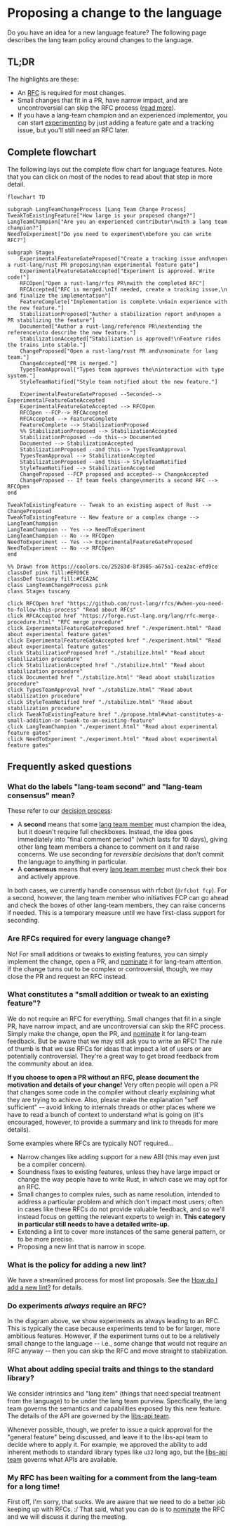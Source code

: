 # Proposing a change to the language

Do you have an idea for a new language feature? The following page describes the lang team policy around changes to the language.

## TL;DR

The highlights are these:

* An [RFC] is required for most changes.
* Small changes that fit in a PR, have narrow impact, and are uncontroversial can skip the RFC process ([read more](#what-constitutes-a-small-addition-or-tweak-to-an-existing-feature)).
* If you have a lang-team champion and an experienced implementor, you can start [experimenting](./experiment.md) by just adding a feature gate and a tracking issue, but you'll still need an RFC later.

[RFC]: https://github.com/rust-lang/rfcs/#when-you-need-to-follow-this-process

## Complete flowchart

The following lays out the complete flow chart for language features. Note that you can click on most of the nodes to read about that step in more detail.

```mermaid
flowchart TD

subgraph LangTeamChangeProcess [Lang Team Change Process]
TweakToExistingFeature["How large is your proposed change?"]
LangTeamChampion["Are you an experienced contributor\nwith a lang team champion?"]
NeedToExperiment["Do you need to experiment\nbefore you can write RFC?"]

subgraph Stages
    ExperimentalFeatureGateProposed["Create a tracking issue and\nopen a rust-lang/rust PR proposing\nan experimental feature gate"]
    ExperimentalFeatureGateAccepted["Experiment is approved. Write code!"]
    RFCOpen["Open a rust-lang/rfcs PR\nwith the completed RFC"]
    RFCAccepted["RFC is merged.\nIf needed, create a tracking issue,\n and finalize the implementation"]
    FeatureComplete["Implementation is complete.\nGain experience with the new feature."]
    StabilizationProposed["Author a stabilization report and\nopen a PR stabilizing the feature"]
    Documented["Author a rust-lang/reference PR\nextending the reference\nto describe the new feature."]
    StabilizationAccepted["Stabilization is approved!\nFeature rides the trains into stable."]
    ChangeProposed["Open a rust-lang/rust PR and\nnominate for lang team."]
    ChangeAccepted["PR is merged."]
    TypesTeamApproval["Types team approves the\ninteraction with type system."]
    StyleTeamNotified["Style team notified about the new feature."]
    
    ExperimentalFeatureGateProposed --Seconded--> ExperimentalFeatureGateAccepted
    ExperimentalFeatureGateAccepted --> RFCOpen
    RFCOpen --FCP--> RFCAccepted
    RFCAccepted --> FeatureComplete
    FeatureComplete --> StabilizationProposed
    %% StabilizationProposed --> StabilizationAccepted
    StabilizationProposed --do this--> Documented
    Documented --> StabilizationAccepted
    StabilizationProposed --and this--> TypesTeamApproval
    TypesTeamApproval --> StabilizationAccepted
    StabilizationProposed --and this--> StyleTeamNotified
    StyleTeamNotified --> StabilizationAccepted
    ChangeProposed --FCP proposed and accepted--> ChangeAccepted
    ChangeProposed -- If team feels change\nmerits a second RFC --> RFCOpen
end

TweakToExistingFeature -- Tweak to an existing aspect of Rust --> ChangeProposed
TweakToExistingFeature -- New feature or a complex change --> LangTeamChampion
LangTeamChampion -- Yes --> NeedToExperiment
LangTeamChampion -- No --> RFCOpen
NeedToExperiment -- Yes --> ExperimentalFeatureGateProposed
NeedToExperiment -- No --> RFCOpen
end

%% Drawn from https://coolors.co/25283d-8f3985-a675a1-cea2ac-efd9ce
classDef pink fill:#EFD9CE
classDef tuscany fill:#CEA2AC
class LangTeamChangeProcess pink
class Stages tuscany

click RFCOpen href "https://github.com/rust-lang/rfcs/#when-you-need-to-follow-this-process" "Read about RFCs"
click RFCAccepted href "https://forge.rust-lang.org/lang/rfc-merge-procedure.html" "RFC merge procedure"
click ExperimentalFeatureGateProposed href "./experiment.html" "Read about experimental feature gates"
click ExperimentalFeatureGateAccepted href "./experiment.html" "Read about experimental feature gates"
click StabilizationProposed href "./stabilize.html" "Read about stabilization procedure"
click StabilizationAccepted href "./stabilize.html" "Read about stabilization procedure"
click Documented href "./stabilize.html" "Read about stabilization procedure"
click TypesTeamApproval href "./stabilize.html" "Read about stabilization procedure"
click StyleTeamNotified href "./stabilize.html" "Read about stabilization procedure"
click TweakToExistingFeature href "./propose.html#what-constitutes-a-small-addition-or-tweak-to-an-existing-feature"
click LangTeamChampion "./experiment.html" "Read about experimental feature gates"
click NeedToExperiment "./experiment.html" "Read about experimental feature gates"
```

## Frequently asked questions

### What do the labels "lang-team second" and "lang-team consensus" mean?

These refer to our [decision process](./decision_process.md):

* A **second** means that some [lang team member] must champion the idea, but it doesn't require full checkboxes. Instead, the idea goes immediately into "final comment period" (which lasts for 10 days), giving other lang team members a chance to comment on it and raise concerns. We use seconding for *reversible decisions* that don't commit the language to anything in particular.
* A **consensus** means that every [lang team member] must check their box and actively approve.

In both cases, we currently handle consensus with rfcbot (`@rfcbot fcp`). For a second, however, the lang team member who initiatives FCP can go ahead and check the boxes of other lang-team members, they can raise concerns if needed. This is a temporary measure until we have first-class support for seconding.

[lang team member]: https://www.rust-lang.org/governance/teams/lang

### Are RFCs required for every language change?

No! For small additions or tweaks to existing features, you can simply implement the change, open a PR, and [nominate] it for lang-team attention. If the change turns out to be complex or controversial, though, we may close the PR and request an RFC instead.

[nominate]: ./nominate.md

### What constitutes a "small addition or tweak to an existing feature"?

We do not require an RFC for everything. Small changes that fit in a single PR, have narrow impact, and are uncontroversial can skip the RFC process. Simply make the change, open the PR, and [nominate] it for lang-team feedback. But be aware that we may still ask you to write an RFC! The rule of thumb is that we use RFCs for ideas that impact a lot of users or are potentially controversial. They're a great way to get broad feedback from the community about an idea.

**If you choose to open a PR without an RFC, please document the motivation and details of your change!** Very often people will open a PR that changes some code in the compiler without clearly explaining what they are trying to achieve. Also, please make the explanation "self sufficient" -- avoid linking to internals threads or other places where we have to read a bunch of context to understand what is going on (it's encouraged, however, to provide a summary and link to threads for more details).

Some examples where RFCs are typically NOT required...

* Narrow changes like adding support for a new ABI (this may even just be a compiler concern).
* Soundness fixes to existing features, unless they have large impact or change the way people have to write Rust, in which case we may opt for an RFC.
* Small changes to complex rules, such as name resolution, intended to address a particular problem and which don't impact most users; often in cases like these RFCs do not provide valuable feedback, and so we'll instead focus on getting the relevant experts to weigh in. **This category in particular still needs to have a detailed write-up.**
* Extending a lint to cover more instances of the same general pattern, or to be more precise.
* Proposing a new lint that is narrow in scope.

### What is the policy for adding a new lint?

We have a streamlined process for most lint proposals. See the [How do I add a new lint?](./new_lint.md) for details.

### Do experiments *always* require an RFC?

In the diagram above, we show experiments as always leading to an RFC. This is typically the case because experiments tend to be for larger, more ambitious features. However, if the experiment turns out to be a relatively small change to the language -- i.e., some change that would not require an RFC anyway -- then you can skip the RFC and move straight to stabilization.

### What about adding special traits and things to the standard library?

We consider intrinsics and "lang item" (things that need special treatment from the language) to be under the lang team purview. Specifically, the lang team governs the semantics and capabilities exposed by this new feature. The details of the API are governed by the [libs-api team].

Whenever possible, though, we prefer to issue a quick approval for the "general feature" being discussed, and leave it to the libs-api team to decide where to apply it. For example, we approved the ability to add inherent methods to standard library types like `u32` long ago, but the [libs-api team] governs what APIs are available.

[libs-api team]: https://github.com/rust-lang/libs-team

### My RFC has been waiting for a comment from the lang-team for a long time!

First off, I'm sorry, that sucks. We are aware that we need to do a better job keeping up with RFCs. :/ That said, what you can do is to [nominate](./nominate.md) the RFC and we will discuss it during the meeting.
